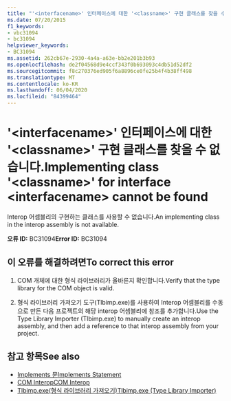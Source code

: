 ```yaml
---
title: "'<interfacename>' 인터페이스에 대한 '<classname>' 구현 클래스를 찾을 수 없습니다."
ms.date: 07/20/2015
f1_keywords:
- vbc31094
- bc31094
helpviewer_keywords:
- BC31094
ms.assetid: 262cb67e-2930-4a4a-a63e-bb2e201b3b93
ms.openlocfilehash: de2f04568d9e4ccf343f0b693093c4db51d52df2
ms.sourcegitcommit: f8c270376ed905f6a8896ce0fe25b4f4b38ff498
ms.translationtype: MT
ms.contentlocale: ko-KR
ms.lasthandoff: 06/04/2020
ms.locfileid: "84399464"
---
```

# <a name="implementing-class-classname-for-interface-interfacename-cannot-be-found"></a><span data-ttu-id="e9bf6-102">'\<interfacename>' 인터페이스에 대한 '\<classname>' 구현 클래스를 찾을 수 없습니다.</span><span class="sxs-lookup"><span data-stu-id="e9bf6-102">Implementing class '\<classname>' for interface \<interfacename> cannot be found</span></span>
<span data-ttu-id="e9bf6-103">Interop 어셈블리의 구현하는 클래스를 사용할 수 없습니다.</span><span class="sxs-lookup"><span data-stu-id="e9bf6-103">An implementing class in the interop assembly is not available.</span></span>  
  
 <span data-ttu-id="e9bf6-104">**오류 ID:** BC31094</span><span class="sxs-lookup"><span data-stu-id="e9bf6-104">**Error ID:** BC31094</span></span>  
  
## <a name="to-correct-this-error"></a><span data-ttu-id="e9bf6-105">이 오류를 해결하려면</span><span class="sxs-lookup"><span data-stu-id="e9bf6-105">To correct this error</span></span>  
  
1. <span data-ttu-id="e9bf6-106">COM 개체에 대한 형식 라이브러리가 올바른지 확인합니다.</span><span class="sxs-lookup"><span data-stu-id="e9bf6-106">Verify that the type library for the COM object is valid.</span></span>  
  
2. <span data-ttu-id="e9bf6-107">형식 라이브러리 가져오기 도구(Tlbimp.exe)를 사용하여 Interop 어셈블리를 수동으로 만든 다음 프로젝트의 해당 interop 어셈블리에 참조를 추가합니다.</span><span class="sxs-lookup"><span data-stu-id="e9bf6-107">Use the Type Library Importer (Tlbimp.exe) to manually create an interop assembly, and then add a reference to that interop assembly from your project.</span></span>  
  
## <a name="see-also"></a><span data-ttu-id="e9bf6-108">참고 항목</span><span class="sxs-lookup"><span data-stu-id="e9bf6-108">See also</span></span>

- [<span data-ttu-id="e9bf6-109">Implements 문</span><span class="sxs-lookup"><span data-stu-id="e9bf6-109">Implements Statement</span></span>](../language-reference/statements/implements-statement.md)
- [<span data-ttu-id="e9bf6-110">COM Interop</span><span class="sxs-lookup"><span data-stu-id="e9bf6-110">COM Interop</span></span>](../programming-guide/com-interop/index.md)
- [<span data-ttu-id="e9bf6-111">Tlbimp.exe(형식 라이브러리 가져오기)</span><span class="sxs-lookup"><span data-stu-id="e9bf6-111">Tlbimp.exe (Type Library Importer)</span></span>](../../framework/tools/tlbimp-exe-type-library-importer.md)
